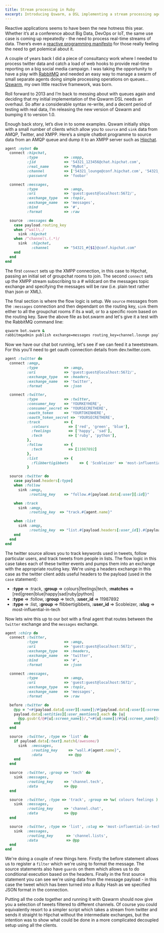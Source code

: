 ```yaml
---
title: Stream processing in Ruby
excerpt: Introducing Qswarm, a DSL implementing a stream processing agent framework for Ruby
---
```


Reactive applications seems to have been the new hotness this year. Whether it’s at a conference about Big Data, DevOps or IoT, the same use case is coming up repeatedly - the need to process real-time streams of data. There’s even a [reactive programming manifesto][Reactive Manifesto] for those really feeling the need to get polemical about it.

A couple of years back I did a piece of consultancy work where I needed to process twitter data and catch a load of web hooks to provide real-time reporting on a big social media campaign. I was taking the opportunity to have a play with [RabbitMQ][] and needed an easy way to manage a swarm of small separate agents doing simple processing operations on queues... [Qswarm][], my own little reactive framework, was born.

Roll forward to 2013 and I’m back to messing about with queues again and deciding that my initial implementation of the Qswarm DSL needs an overhaul. So after a considerable syntax re-write, and a decent period of testing with real data, I’m releasing the new version of Qswarm and bumping it to version 1.0.

Enough back story, let’s dive in to some examples. Qswam initially ships with a small number of clients which allow you to `source` and `sink` data from AMQP, Twitter, and XMPP.  Here’s a simple chatbot programme to source data from an AMQP queue and dump it to an XMPP server such as [Hipchat][].

```ruby
agent :mybot do
  connect :hipchat,
          :type            => :xmpp,
          :jid             => '54321_123456@chat.hipchat.com',
          :real_name       => 'MyBot',
          :channel         => ['54321_lounge@conf.hipchat.com', '54321_chat@conf.hipchat.com'],
          :password        => 'foobar'

  connect :messages,
          :type            => :amqp,
          :uri             => 'guest:guest@localhost:5672/',
          :exchange_type   => :topic,
          :exchange_name   => 'messages',
          :bind            => '#',
          :format          => :raw

  source  :messages do
    case payload.routing_key
    when /^wall\./
      sink :hipchat
    when /^channel\.(.*)/
      sink  :hipchat,
            :channel       => "54321_#{$1}@conf.hipchat.com"
    end
  end
end
```

The first `connect` sets up the XMPP connection, in this case to Hipchat, passing an initial set of groupchat rooms to join. The second `connect` sets up the XMPP stream subscribing to a # wildcard on the messages topic exchange and specifying the messages will be raw (i.e. plain text rather than json or XML).

The final section is where the flow logic is setup. We `source` messages from the `:messages` connection and then dependant on the routing key, `sink` them either to all the groupchat rooms if its a wall, or to a specific room based on the routing key. Save the above file as bot.swarm and let's give it a test with the RabbitMQ command line:

```sh
qswarm bot.swarm &
rabbitmqadmin publish exchange=messages routing_key=channel.lounge payload="Test message"
```

Now we have our chat bot running, let's see if we can feed it a tweetstream. For this you'll need to get oauth connection details from dev.twitter.com.

```ruby
agent :twitter do
  connect :amqp,
          :type            => :amqp,
          :uri             => 'guest:guest@localhost:5672/',
          :exchange_type   => :headers,
          :exchange_name   => 'twitter',
          :format          => :json

  connect :twitter,
          :type            => :twitter,
          :consumer_key    => 'YOURKEYHERE',
          :consumer_secret => 'YOURSECRETHERE',
          :oauth_token     => 'YOURTOKENHERE',
          :oauth_token_secret => 'YOURSECRETHERE',
          :track           => {
            :colours         => ['red', 'green', 'blue'],
            :feelings        => ['happy', 'sad'],
            :tech            => ['ruby', 'python'],
          },
          :follow          => {
            :tech            => [11987892]
          },
          :list            => {
            :flibbertigibbets     => { 'Scobleizer' => 'most-influential-in-tech' }
          }

  source :twitter do
    case payload.headers[:type]
    when :follow
      sink :amqp,
           :routing_key    => "follow.#{payload.data[:user][:id]}"

    when :track
      sink :amqp,
           :routing_key  => "track.#{agent.name}"

    when :list
      sink :amqp,
           :routing_key  => "list.#{payload.headers[:user_id]}.#{payload.headers[:slug]}"
    end
  end
end
```

The twitter source allows you to track keywords used in tweets, follow particular users, and track tweets from people in lists. The flow logic in this case takes each of these twitter events and pumps them into an exchange with the appropriate routing key. We're using a headers exchange in this case as the twitter client adds useful headers to the payload (used in the `case` statement):

* **:type** => :track, **:group** => colours|feelings|tech, **:matches** => [red|green|blue|happy|sad|ruby|python]
* **:type** => :follow, **:group** => tech, **:user_id** => 11987892
* **:type** => :list, **:group** => flibbertigibbets, **:user_id** => Scobleizer, **:slug** => most-influential-in-tech

Now lets wire this up to our bot with a final agent that routes between the `twitter` exchange and the `messages` exchange.

```ruby
agent :chirp do
  connect :twitter,
          :type            => :amqp,
          :uri             => 'guest:guest@localhost:5672/',
          :exchange_type   => :headers,
          :exchange_name   => 'twitter',
          :bind            => '#',
          :format          => :json

  connect :messages,
          :type            => :amqp,
          :uri             => 'guest:guest@localhost:5672/',
          :exchange_type   => :topic,
          :exchange_name   => 'messages',
          :format          => :raw

  before :twitter do
    @pp = "<#{payload.data[:user][:name]}/#{payload.data[:user][:screen_name]}> #{payload.data[:text]}"
    payload.data[:entities][:user_mentions].each do |u|
      @pp.gsub!(/@#{u[:screen_name]}/,"<#{u[:name]}/#{u[:screen_name]}>")
    end
  end

  source  :twitter, :type => 'list' do
    if payload.data[:text].match(/awesome/)
      sink  :messages,
            :routing_key     => "wall.#{agent.name}",
            :data            => @pp
    end
  end

  source  :twitter, :group => 'tech' do
    sink  :messages,
          :routing_key     => 'channel.tech',
          :data            => @pp
  end

  source  :twitter, :type => 'track', :group => %w( colours feelings ) do
    sink  :messages,
          :routing_key     => 'channel.chat',
          :data            => @pp
  end

  source  :twitter, :type => 'list', :slug => 'most-influential-in-tech' do
    sink  :messages,
          :routing_key      => 'channel.lists',
          :data             => @pp
  end
end
```

We're doing a couple of new things here. Firstly the before statement allows us to register a `filter` which we're using to format the message. The source statements also have `guards` on them which allows us to do conditional execution based on the headers. Finally in the first source statement you can see we're using data from the message payload - in this case the tweet which has been turned into a Ruby Hash as we specified JSON format in the connection.

Putting all the code together and running it with Qswarm should now give you a selection of tweets filtered to different channels. Of course you could equivalently resort to a simpler script which takes a stream from twitter and sends it straight to Hipchat without the intermediate exchanges, but the intention was to show what could be done in a more complicated decoupled setup using all the clients.


[Reactive Manifesto]: http://www.reactivemanifesto.org/ "The reactive manifesto"
[RabbitMQ]: http://www.rabbitmq.com/
[Qswarm]: http://github.com/ennui2342/qswarm
[Hipchat]: http://www.hipchat.com/
